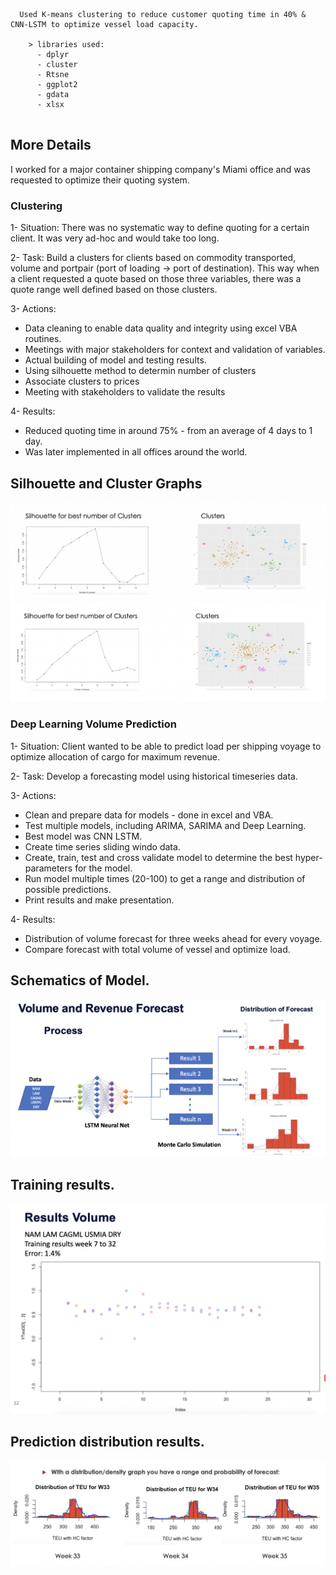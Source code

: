 ``` 
  Used K-means clustering to reduce customer quoting time in 40% & CNN-LSTM to optimize vessel load capacity. 
  
    > libraries used:
      - dplyr
      - cluster
      - Rtsne
      - ggplot2
      - gdata
      - xlsx
    
 ```

## More Details

I worked for a major container shipping company's Miami office and was requested to optimize their quoting system.

### Clustering

1- Situation: 
  There was no systematic way to define quoting for a certain client. It was very ad-hoc and would take too long.

2- Task: 
  Build a clusters for clients based on commodity transported, volume and portpair (port of loading -> port of destination). This way when a client requested a quote based on those three variables, there was a quote range well defined based on those clusters.

3- Actions:
  - Data cleaning to enable data quality and integrity using excel VBA routines. 
  - Meetings with major stakeholders for context and validation of variables. 
  - Actual building of model and testing results.
  - Using silhouette method to determin number of clusters
  - Associate clusters to prices
  - Meeting with stakeholders to validate the results

4- Results:
  - Reduced quoting time in around 75% - from an average of 4 days to 1 day.
  - Was later implemented in all offices around the world.
  
  ## Silhouette and Cluster Graphs
  
 ![Alt text](https://github.com/oliveiralgm/Cluster-and-Deep-Learning-in-R/blob/main/clustering/Clustering%20Results%20Graphs%20Tier%201.png)
 ![Alt text](https://github.com/oliveiralgm/Cluster-and-Deep-Learning-in-R/blob/main/clustering/Clustering%20Results%20Graphs%20Tier%202.png)


### Deep Learning Volume Prediction

1- Situation: 
  Client wanted to be able to predict load per shipping voyage to optimize allocation of cargo for maximum revenue.

2- Task: 
  Develop a forecasting model using historical timeseries data.

3- Actions:
  - Clean and prepare data for models - done in excel and VBA. 
  - Test multiple models, including ARIMA, SARIMA and Deep Learning.
  - Best model was CNN LSTM.
  - Create time series sliding windo data.
  - Create, train, test and cross validate model to determine the best hyper-parameters for the model.
  - Run model multiple times (20-100) to get a range and distribution of possible predictions.
  - Print results and make presentation.

4- Results:
  - Distribution of volume forecast for three weeks ahead for every voyage.
  - Compare forecast with total volume of vessel and optimize load.
  
  ## Schematics of Model.
  
 ![Alt text](https://github.com/oliveiralgm/Cluster-and-Deep-Learning-in-R/blob/main/deep_learning/Model.png)
 
 ## Training results.

 ![Alt text](https://github.com/oliveiralgm/Cluster-and-Deep-Learning-in-R/blob/main/deep_learning/Train%20results%20graph.png)
 
 ## Prediction distribution results.

 ![Alt text](https://github.com/oliveiralgm/Cluster-and-Deep-Learning-in-R/blob/main/deep_learning/Prediction%20Dist.png)
  
  
  
